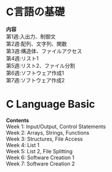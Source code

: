 # C言語の基礎
**内容**<br>
第1週:入出力、制御文<br>
第2週:配列、文字列、関数<br>
第3週:構造体、ファイルアクセス<br>
第4週:リスト1<br>
第5週:リスト2、ファイル分割<br>
第6週:ソフトウェア作成1<br>
第7週:ソフトウェア作成2<br>
# C Language Basic
**Contents**<br>
Week 1: Input/Output, Control Statements<br>
Week 2: Arrays, Strings, Functions<br>
Week 3: Structures, File Access<br>
Week 4: List 1<br>
Week 5: List 2, File Splitting<br>
Week 6: Software Creation 1<br>
Week 7: Software Creation 2<br>
